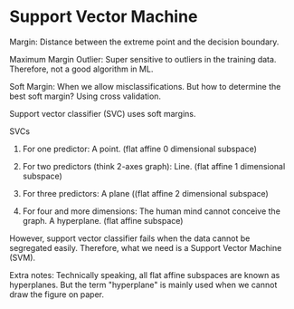 # Support Vector Machine

Margin: Distance between the extreme point and the decision boundary.

Maximum Margin Outlier: Super sensitive to outliers in the training data. Therefore, not a good algorithm in ML.

Soft Margin: When we allow misclassifications. But how to determine the best soft margin? Using cross validation.

Support vector classifier (SVC) uses soft margins.

SVCs

1. For one predictor: A point. (flat affine 0 dimensional subspace)

2. For two predictors (think 2-axes graph): Line. (flat affine 1 dimensional subspace)

3. For three predictors: A plane ((flat affine 2 dimensional subspace)

4. For four and more dimensions: The human mind cannot conceive the graph. A hyperplane. (flat affine subspace)

However, support vector classifier fails when the data cannot be segregated easily. Therefore, what we need is a Support Vector Machine (SVM).



Extra notes: Technically speaking, all flat affine subspaces are known as hyperplanes. But the term "hyperplane" is mainly used when we cannot draw the figure on paper.


